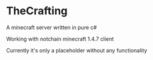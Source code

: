 # TheCrafting
A minecraft server written in pure c#  
  
Working with notchain minecraft 1.4.7 client  
  
Currently it's only a placeholder without any functionality
